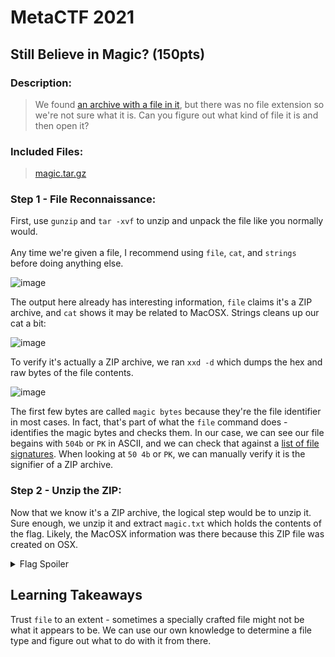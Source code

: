 # MetaCTF 2021
## Still Believe in Magic? (150pts)
### Description: 
>We found [an archive with a file in it](https://metaproblems.com/f03e38955de03e3d860d32dfd20b132f/magic.tar.gz), but there was no file extension so we're not sure what it is. Can you figure out what kind of file it is and then open it?
### Included Files:
>[magic.tar.gz](https://github.com/zylideum/writeups/blob/main/metactf2021/Still%20Believe%20in%20Magic%3F/magic.tar.gz)

### Step 1 - File Reconnaissance:
First, use `gunzip` and `tar -xvf` to unzip and unpack the file like you normally would.
<br /> <br />
Any time we're given a file, I recommend using `file`, `cat`, and `strings` before doing anything else.

![image](https://user-images.githubusercontent.com/43623870/144797384-2f3f6799-a3b9-4f09-b446-41adfa96f18f.png)

The output here already has interesting information, `file` claims it's a ZIP archive, and `cat` shows it may be related to MacOSX. Strings cleans up our cat a bit:

![image](https://user-images.githubusercontent.com/43623870/144797603-7542c3d1-98b6-4cfc-92a7-f938d3c8cb34.png)

To verify it's actually a ZIP archive, we ran `xxd -d` which dumps the hex and raw bytes of the file contents. 

![image](https://user-images.githubusercontent.com/43623870/144797763-8b10f231-2c1f-4f38-93e0-2fe81e4d7f19.png)

The first few bytes are called `magic bytes` because they're the file identifier in most cases. In fact, that's part of what the `file` command does - identifies the magic bytes and checks them.
In our case, we can see our file begains with `504b` or `PK` in ASCII, and we can check that against a [list of file signatures](https://en.wikipedia.org/wiki/List_of_file_signatures).
When looking at `50 4b` or `PK`, we can manually verify it is the signifier of a ZIP archive.

### Step 2 - Unzip the ZIP:
Now that we know it's a ZIP archive, the logical step would be to unzip it. Sure enough, we unzip it and extract `magic.txt` which holds the contents of the flag.
Likely, the MacOSX information was there because this ZIP file was created on OSX.


<details>
  <summary> Flag Spoiler </summary>
  MetaCTF{was_it_a_magic_trick_or_magic_bytes?} 
</details>

## Learning Takeaways
Trust `file` to an extent - sometimes a specially crafted file might not be what it appears to be. We can use our own knowledge to determine a file type and figure out what to do with it from there.

